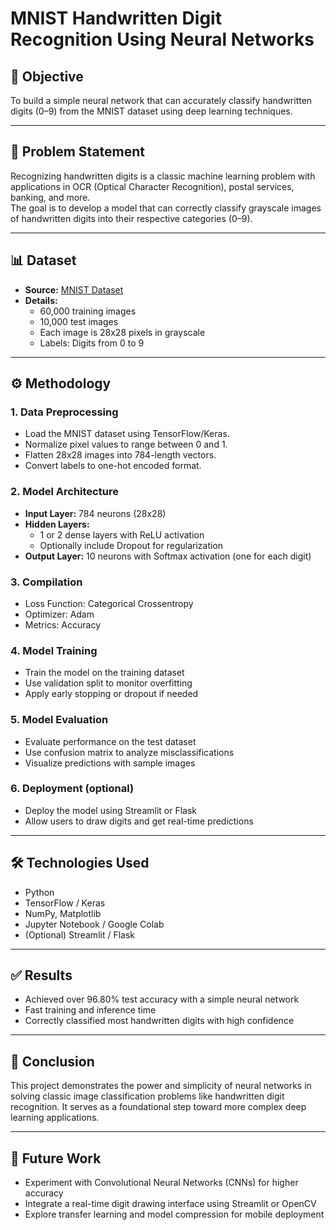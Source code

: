 <h1>MNIST Handwritten Digit Recognition Using Neural Networks</h1>

<h2>📌 Objective</h2>
<p>To build a simple neural network that can accurately classify handwritten digits (0–9) from the MNIST dataset using deep learning techniques.</p>

<hr>

<h2>🛑 Problem Statement</h2>
<p>Recognizing handwritten digits is a classic machine learning problem with applications in OCR (Optical Character Recognition), postal services, banking, and more.<br>
The goal is to develop a model that can correctly classify grayscale images of handwritten digits into their respective categories (0–9).</p>

<hr>

<h2>📊 Dataset</h2>
<ul>
  <li><b>Source:</b> <a href="https://www.tensorflow.org/datasets/catalog/mnist" target="_blank">MNIST Dataset</a></li>
  <li><b>Details:</b>
    <ul>
      <li>60,000 training images</li>
      <li>10,000 test images</li>
      <li>Each image is 28x28 pixels in grayscale</li>
      <li>Labels: Digits from 0 to 9</li>
    </ul>
  </li>
</ul>

<hr>

<h2>⚙️ Methodology</h2>

<h3>1. Data Preprocessing</h3>
<ul>
  <li>Load the MNIST dataset using TensorFlow/Keras.</li>
  <li>Normalize pixel values to range between 0 and 1.</li>
  <li>Flatten 28x28 images into 784-length vectors.</li>
  <li>Convert labels to one-hot encoded format.</li>
</ul>

<h3>2. Model Architecture</h3>
<ul>
  <li><b>Input Layer:</b> 784 neurons (28x28)</li>
  <li><b>Hidden Layers:</b>
    <ul>
      <li>1 or 2 dense layers with ReLU activation</li>
      <li>Optionally include Dropout for regularization</li>
    </ul>
  </li>
  <li><b>Output Layer:</b> 10 neurons with Softmax activation (one for each digit)</li>
</ul>

<h3>3. Compilation</h3>
<ul>
  <li>Loss Function: Categorical Crossentropy</li>
  <li>Optimizer: Adam</li>
  <li>Metrics: Accuracy</li>
</ul>

<h3>4. Model Training</h3>
<ul>
  <li>Train the model on the training dataset</li>
  <li>Use validation split to monitor overfitting</li>
  <li>Apply early stopping or dropout if needed</li>
</ul>

<h3>5. Model Evaluation</h3>
<ul>
  <li>Evaluate performance on the test dataset</li>
  <li>Use confusion matrix to analyze misclassifications</li>
  <li>Visualize predictions with sample images</li>
</ul>

<h3>6. Deployment (optional)</h3>
<ul>
  <li>Deploy the model using Streamlit or Flask</li>
  <li>Allow users to draw digits and get real-time predictions</li>
</ul>

<hr>

<h2>🛠️ Technologies Used</h2>
<ul>
  <li>Python</li>
  <li>TensorFlow / Keras</li>
  <li>NumPy, Matplotlib</li>
  <li>Jupyter Notebook / Google Colab</li>
  <li>(Optional) Streamlit / Flask</li>
</ul>

<hr>

<h2>✅ Results</h2>
<ul>
  <li>Achieved over 96.80% test accuracy with a simple neural network</li>
  <li>Fast training and inference time</li>
  <li>Correctly classified most handwritten digits with high confidence</li>
</ul>

<hr>

<h2>📝 Conclusion</h2>
<p>This project demonstrates the power and simplicity of neural networks in solving classic image classification problems like handwritten digit recognition. It serves as a foundational step toward more complex deep learning applications.</p>

<hr>

<h2>🔮 Future Work</h2>
<ul>
  <li>Experiment with Convolutional Neural Networks (CNNs) for higher accuracy</li>
  <li>Integrate a real-time digit drawing interface using Streamlit or OpenCV</li>
  <li>Explore transfer learning and model compression for mobile deployment</li>
</ul>
